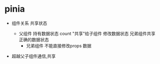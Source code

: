 # pinia

- 组件关系 共享状态
  - 父组件
    持有数据状态 count  "共享"给子组件
    修改数据状态 
    兄弟组件共享正确的数据状态
    - 兄弟组件
      不能直接修改props 数据

- 超越父子组件通信,共享